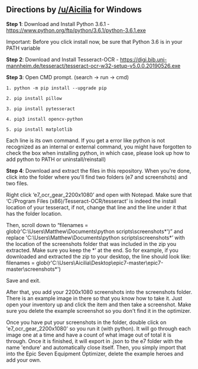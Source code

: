 ## Directions by [/u/Aicilia](https://www.reddit.com/r/EpicSeven/comments/bv2hkx/ocr_gear_exporter_installation_guide_courtesy_of/) for Windows

**Step 1**: Download and Install Python 3.6.1 - https://www.python.org/ftp/python/3.6.1/python-3.6.1.exe

Important: Before you click install now, be sure that Python 3.6 is in your PATH variable

**Step 2**: Download and Install Tesseract-OCR - https://digi.bib.uni-mannheim.de/tesseract/tesseract-ocr-w32-setup-v5.0.0.20190526.exe

**Step 3**: Open CMD prompt. (search -> run -> cmd)

``1. python -m pip install --upgrade pip``

``2. pip install pillow``

``3. pip install pytesseract``

``4. pip3 install opencv-python``

``5. pip install matplotlib``

Each line is its own command. If you get a error like python is not recognized as an internal or external command, you might have forgotten to check the box when installing python, in which case, please look up how to add python to PATH or uninstall/reinstall)

**Step 4**: Download and extract the files in this repository. When you're done, click into the folder where you'll find two folders (e7 and screenshots) and two files.

Right click ‘e7_ocr_gear_2200x1080’ and open with Notepad. Make sure that ‘C:/Program Files (x86)/Tesseract-OCR/tesseract’ is indeed the install location of your tesseract, if not, change that line and the line under it that has the folder location.

Then, scroll down to “filenames = glob(r'C:\Users\Matthew\Documents\python scripts\screenshots\*')” and replace 'C:\Users\Matthew\Documents\python scripts\screenshots\*’ with the location of the screenshots folder that was included in the zip you extracted. Make sure you keep the *’ at the end. So for example, if you downloaded and extracted the zip to your desktop, the line should look like: filenames = glob(r'C:\Users\Aicilia\Desktop\epic7-master\epic7-master\screenshots\*')

Save and exit.

After that, you add your 2200x1080 screenshots into the screenshots folder. There is an example image in there so that you know how to take it. Just open your inventory up and click the item and then take a screenshot. Make sure you delete the example screenshot so you don't find it in the optimizer.

Once you have put your screenshots in the folder, double click on 'e7_ocr_gear_2200x1080' so you run it (with python). It will go through each image one at a time and have a count of what image out of total it is through. Once it is finished, it will export in .json to the e7 folder with the name 'endure' and automatically close itself. Then, you simply import that into the Epic Seven Equipment Optimizer, delete the example heroes and add your own.
